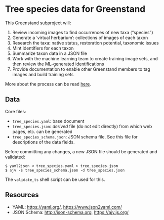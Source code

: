 # Tree species data for Greenstand

This Greenstand subproject will: 

 1. Review incoming images to find occurrences of new taxa (“species”)
 2. Generate a ‘virtual herbarium’: collections of images of each taxon
 3. Research the taxa: native status, restoration potential, taxonomic issues
 4. Mint identifiers for each taxon
 5. Summarize taxon data in a JSON file
 6. Work with the machine learning team to create training image sets, and 
    then review the ML-generated identifications
 7. Provide documentation to enable other Greenstand members to tag images
    and build training sets
    
More about the process can be read [here](doc/process.md).

## Data

Core files:

 * `tree_species.yaml`: base document
 * `tree_species.json`: _derived_ file (do not edit directly) from
   which web pages, etc. can be generated
 * `tree_species_schema.json`: JSON schema file. See this file for 
   descriptions of the data fields.

Before committing any changes, a new JSON file should be generated and
validated:

```
$ yaml2json < tree_species.yaml > tree_species.json
$ ajv -s tree_species_schema.json -d tree_species.json
```

The `validate_ts` shell script can be used for this.

## Resources

 * YAML: <https://yaml.org/>, <https://www.json2yaml.com/>
 * JSON Schema: <http://json-schema.org>, <https://ajv.js.org/>

